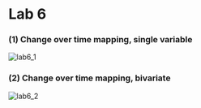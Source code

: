 # Lab 6

### (1) Change over time mapping, single variable
![lab6_1](https://user-images.githubusercontent.com/2071451/118632715-b12a7e80-b79e-11eb-8719-37d687f5a099.png)

### (2) Change over time mapping, bivariate
![lab6_2](https://user-images.githubusercontent.com/2071451/118632722-b38cd880-b79e-11eb-92ad-c569aefa8424.png)
